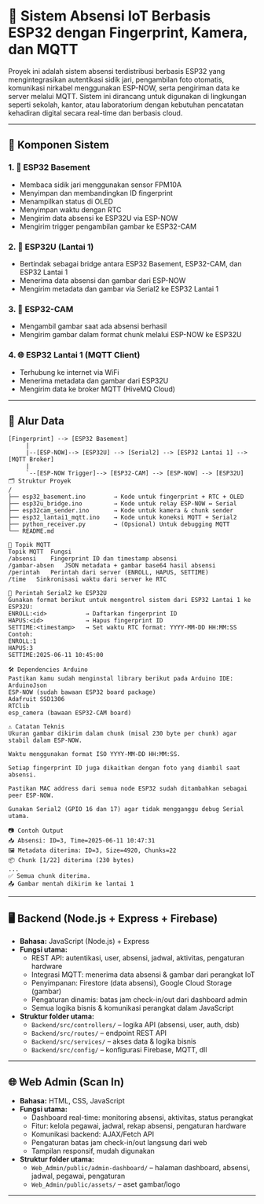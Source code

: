 # 📡 Sistem Absensi IoT Berbasis ESP32 dengan Fingerprint, Kamera, dan MQTT

Proyek ini adalah sistem absensi terdistribusi berbasis ESP32 yang mengintegrasikan autentikasi sidik jari, pengambilan foto otomatis, komunikasi nirkabel menggunakan ESP-NOW, serta pengiriman data ke server melalui MQTT. Sistem ini dirancang untuk digunakan di lingkungan seperti sekolah, kantor, atau laboratorium dengan kebutuhan pencatatan kehadiran digital secara real-time dan berbasis cloud.

---

## 🔧 Komponen Sistem

### 1. 🧠 ESP32 Basement

- Membaca sidik jari menggunakan sensor FPM10A
- Menyimpan dan membandingkan ID fingerprint
- Menampilkan status di OLED
- Menyimpan waktu dengan RTC
- Mengirim data absensi ke ESP32U via ESP-NOW
- Mengirim trigger pengambilan gambar ke ESP32-CAM

### 2. 🔁 ESP32U (Lantai 1)

- Bertindak sebagai bridge antara ESP32 Basement, ESP32-CAM, dan ESP32 Lantai 1
- Menerima data absensi dan gambar dari ESP-NOW
- Mengirim metadata dan gambar via Serial2 ke ESP32 Lantai 1

### 3. 📸 ESP32-CAM

- Mengambil gambar saat ada absensi berhasil
- Mengirim gambar dalam format chunk melalui ESP-NOW ke ESP32U

### 4. 🌐 ESP32 Lantai 1 (MQTT Client)

- Terhubung ke internet via WiFi
- Menerima metadata dan gambar dari ESP32U
- Mengirim data ke broker MQTT (HiveMQ Cloud)

---

## 🔄 Alur Data

```plaintext
[Fingerprint] --> [ESP32 Basement]
     |
     |--[ESP-NOW]--> [ESP32U] --> [Serial2] --> [ESP32 Lantai 1] --> [MQTT Broker]
     |
     `--[ESP-NOW Trigger]--> [ESP32-CAM] --> [ESP-NOW] --> [ESP32U]
🗂 Struktur Proyek
/
├── esp32_basement.ino        → Kode untuk fingerprint + RTC + OLED
├── esp32u_bridge.ino         → Kode untuk relay ESP-NOW ↔ Serial
├── esp32cam_sender.ino       → Kode untuk kamera & chunk sender
├── esp32_lantai1_mqtt.ino    → Kode untuk koneksi MQTT + Serial2
├── python_receiver.py        → (Opsional) Untuk debugging MQTT
└── README.md

📡 Topik MQTT
Topik MQTT	Fungsi
/absensi	Fingerprint ID dan timestamp absensi
/gambar-absen	JSON metadata + gambar base64 hasil absensi
/perintah	Perintah dari server (ENROLL, HAPUS, SETTIME)
/time	Sinkronisasi waktu dari server ke RTC

💬 Perintah Serial2 ke ESP32U
Gunakan format berikut untuk mengontrol sistem dari ESP32 Lantai 1 ke ESP32U:
ENROLL:<id>           → Daftarkan fingerprint ID
HAPUS:<id>            → Hapus fingerprint ID
SETTIME:<timestamp>   → Set waktu RTC format: YYYY-MM-DD HH:MM:SS
Contoh:
ENROLL:1
HAPUS:3
SETTIME:2025-06-11 10:45:00

🛠 Dependencies Arduino
Pastikan kamu sudah menginstal library berikut pada Arduino IDE:
ArduinoJson
ESP-NOW (sudah bawaan ESP32 board package)
Adafruit SSD1306
RTClib
esp_camera (bawaan ESP32-CAM board)

⚠️ Catatan Teknis
Ukuran gambar dikirim dalam chunk (misal 230 byte per chunk) agar stabil dalam ESP-NOW.

Waktu menggunakan format ISO YYYY-MM-DD HH:MM:SS.

Setiap fingerprint ID juga dikaitkan dengan foto yang diambil saat absensi.

Pastikan MAC address dari semua node ESP32 sudah ditambahkan sebagai peer ESP-NOW.

Gunakan Serial2 (GPIO 16 dan 17) agar tidak mengganggu debug Serial utama.

📷 Contoh Output
📥 Absensi: ID=3, Time=2025-06-11 10:47:31
🖼 Metadata diterima: ID=3, Size=4920, Chunks=22
📦 Chunk [1/22] diterima (230 bytes)
...
✅ Semua chunk diterima.
📤 Gambar mentah dikirim ke lantai 1

```

---

## 🖥️ Backend (Node.js + Express + Firebase)

- **Bahasa:** JavaScript (Node.js) + Express
- **Fungsi utama:**
  - REST API: autentikasi, user, absensi, jadwal, aktivitas, pengaturan hardware
  - Integrasi MQTT: menerima data absensi & gambar dari perangkat IoT
  - Penyimpanan: Firestore (data absensi), Google Cloud Storage (gambar)
  - Pengaturan dinamis: batas jam check-in/out dari dashboard admin
  - Semua logika bisnis & komunikasi perangkat dalam JavaScript
- **Struktur folder utama:**
  - `Backend/src/controllers/` – logika API (absensi, user, auth, dsb)
  - `Backend/src/routes/` – endpoint REST API
  - `Backend/src/services/` – akses data & logika bisnis
  - `Backend/src/config/` – konfigurasi Firebase, MQTT, dll

---

## 🌐 Web Admin (Scan In)

- **Bahasa:** HTML, CSS, JavaScript
- **Fungsi utama:**
  - Dashboard real-time: monitoring absensi, aktivitas, status perangkat
  - Fitur: kelola pegawai, jadwal, rekap absensi, pengaturan hardware
  - Komunikasi backend: AJAX/Fetch API
  - Pengaturan batas jam check-in/out langsung dari web
  - Tampilan responsif, mudah digunakan
- **Struktur folder utama:**
  - `Web_Admin/public/admin-dashboard/` – halaman dashboard, absensi, jadwal, pegawai, pengaturan
  - `Web_Admin/public/assets/` – aset gambar/logo

---

